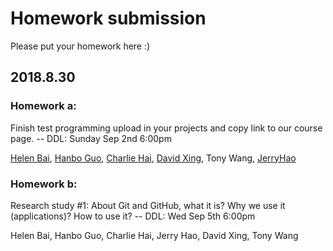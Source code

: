 Homework submission
====================================================================================
Please put your homework here :)

## 2018.8.30

### Homework a:

Finish test programming upload in your projects and copy link to our course page.  -- DDL: Sunday Sep 2nd 6:00pm

[Helen Bai](https://github.com/HelenBai2002Tong/Cesium/blob/master/Projects%26Assignments/HelenBaiEXER1.py), [Hanbo Guo](https://github.com/Haannbboo/Hanbbboo/blob/master/Assignment/Assignment%201.py), [Charlie Hai](https://github.com/hhshhd/hhshhd/blob/master/IB%20CS/Hw/first%20test%200829-0902.py), [David Xing](https://github.com/gtx1080/start/blob/master/first-test.py), Tony Wang, 
[JerryHao](https://github.com/JerryHao2001/HAO/blob/master/IB/HW/FirstTestJerryHao)

### Homework b:

Research study #1: About Git and GitHub, what it is? Why we use it (applications)? How to use it?   -- DDL: Wed Sep 5th 6:00pm

Helen Bai, Hanbo Guo, Charlie Hai, Jerry Hao, David Xing, Tony Wang

